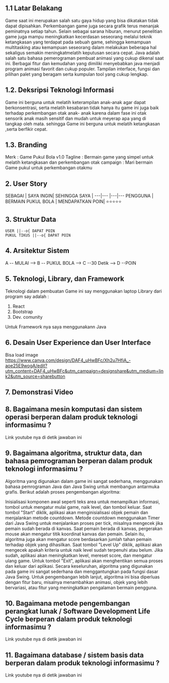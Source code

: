 ## 1.1 Latar Belakang
Game saat ini merupakan salah satu gaya hidup yang bisa dikatakan tidak dapat dipisahkan. Perkembangan game juga secara grafik terus menanjak peminatnya setiap tahun. Selain sebagai sarana hiburan, menurut penelitian game juga mampu meningkatkan kecerdasan seseorang melalui teknik ketangkasan yang terdapat pada sebuah game, sehingga kemampuan multitasking atau kemampuan seseorang dalam melakukan beberapa hal sekaligus semakin meningkatmelatih keputusan secara cepat. 
Java adalah salah satu bahasa pemerograman pembuat animasi yang cukup dikenal saat ini. Berbagai fitur dan kemudahan yang dimiliki menyebabkan java menjadi program animasi favorit dan cukup populer. Tampilan interface, fungsi dan pilihan palet yang beragam serta kumpulan tool yang cukup lengkap.


## 1.2. Deksripsi Teknologi Informasi

Game ini berguna untuk melatih keterampilan anak-anak agar dapat berkonsentrasi, serta melatih kesabaran 
tidak hanya itu game ini juga baik terhadap perkembangan otak anak- anak karena dalam fase ini otak sensorik anak masih sensitif dan mudah untuk meyerap apa yang di tangkap oleh mata.
sehingga Game ini berguna untuk melatih ketangkasan ,serta berfikir cepat.


## 1.3. Branding

Merk :
Game Pukul Bola v1.0
Tagline :
Bermain game yang simpel untuk melatih ketangkasan dan perkembangan otak
campaign :
Mari bermain Game pukul untuk perkembangan otakmu

## 2. User Story

SEBAGAI | SAYA INGIN| SEHINGGA SAYA |
---|--- |---|---
PENGGUNA | BERMAIN PUKUL BOLA | MENDAPATKAN POIN| ⭐⭐⭐⭐⭐

## 3. Struktur Data
    USER ||--o{ DAPAT POIN 
    PUKUL TIKUS ||--o{ DAPAT POIN 
## 4. Arsitektur Sistem
   A -- MULAI --> B -- PUKUL BOLA --> C --30 Detik --> D --POIN
## 5. Teknologi, Library, dan Framework
Teknologi dalam pembuatan Game ini say menggunakan laptop
Library dari program say adalah :
1. React
2. Bootstrap
3. Dev. comunity
   
 Untuk Framework nya saya menggunakann Java
## 6. Desain User Experience dan User Interface

Bisa load image 
https://www.canva.com/design/DAF4_uHwBFc/Xh2u7HfiA_-aoe25E9wogA/edit?utm_content=DAF4_uHwBFc&utm_campaign=designshare&utm_medium=link2&utm_source=sharebutton
## 7. Demonstrasi Video




## 8. Bagaimana mesin komputasi dan sistem operasi berperan dalam produk teknologi informasimu ?

Link youtube nya di detik jawaban ini

## 9. Bagaimana algoritma, struktur data, dan bahasa pemrograman berperan dalam produk teknologi informasimu ?

Algoritma yang digunakan dalam game ini sangat sederhana, menggunakan bahasa pemrograman Java dan Java Swing untuk membangun antarmuka grafis. Berikut adalah proses pengembangan algoritma:

Inisialisasi komponen awal seperti teks area untuk menampilkan informasi, tombol untuk mengatur mulai game, naik level, dan tombol keluar.
Saat tombol "Start" diklik, aplikasi akan menginisialisasi objek pemain dan menjalankan metode countdown. Metode countdown menggunakan Timer dari Java Swing untuk menjalankan proses per tick, misalnya mengecek jika pemain sudah berada di kanvas.
Saat pemain berada di kanvas, pergerakan mouse akan mengatur titik koordinat kanvas dan pemain. Selain itu, algoritma juga akan mengatur score berdasarkan jumlah tahan pemain terhadap objek yang dihasilkan.
Saat tombol "Level Up" diklik, aplikasi akan mengecek apakah kriteria untuk naik level sudah terpenuhi atau belum. Jika sudah, aplikasi akan meningkatkan level, mereset score, dan mengatur ulang game.
Untuk tombol "Exit", aplikasi akan menghentikan semua proses dan keluar dari aplikasi.
Secara keseluruhan, algoritma yang digunakan pada game ini sangat sederhana dan menggantungkan pada fungsi dasar Java Swing. Untuk pengembangan lebih lanjut, algoritma ini bisa diperluas dengan fitur baru, misalnya menambahkan animasi, objek yang lebih bervariasi, atau fitur yang meningkatkan pengalaman bermain pengguna.

## 10. Bagaimana metode pengembangan perangkat lunak / Software Development Life Cycle berperan dalam produk teknologi informasimu ?

Link youtube nya di detik jawaban ini

## 11. Bagaimana database / sistem basis data berperan dalam produk teknologi informasimu ?

Link youtube nya di detik jawaban ini
